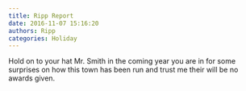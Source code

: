 ```yaml
---
title: Ripp Report
date: 2016-11-07 15:16:20
authors: Ripp
categories: Holiday
---
```


 Hold on to your hat Mr. Smith in the coming year you are in for some surprises on how this town has been run and trust me their will be no awards given.